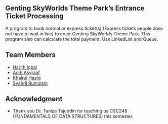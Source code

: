 ## Genting SkyWorlds Theme Park’s Entrance Ticket Processing
A program to book normal or express ticket(s) (Express tickets people does not have to wait in line) to enter Genting SkyWorlds Theme Park.
This program also can calculate the total payment.
Use LinkedList and Queue.

## Team Members
* [Harith Iqbal](https://github.com/mishumiyamizu)
* [Adib Asyraaf](https://github.com/lildibbb)
* [Khairul Haziq](https://github.com/Kyziq)
* [Syahril Rumizam](https://github.com/reason61)

## Acknowledgment
* Thank you Dr. Taniza Tajuddin for teaching us CSC248 (FUNDAMENTALS OF DATA STRUCTURES) this semester.
